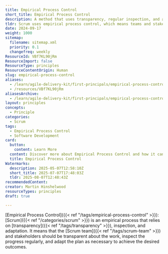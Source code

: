 ```yaml
---
title: Empirical Process Control
short_title: Empirical Process Control
description: A method that uses transparency, regular inspection, and adaptation to guide teams and stakeholders in achieving goals and improving processes.
tldr: Scrum uses empirical process control, which means teams and stakeholders need to be open about their work, check progress often, and adjust plans as needed. This approach helps ensure goals are met even as conditions change. Managers should encourage regular reviews and flexibility to improve results.
date: 2024-09-17
weight: 1000
sitemap:
  filename: sitemap.xml
  priority: 0.1
  changefreq: weekly
ResourceId: VBf7KL90jRm
ResourceImport: false
ResourceType: principles
ResourceContentOrigin: Human
slug: empirical-process-control
aliases:
  - /learn/agile-delivery-kit/first-principals/empirical-process-control/
  - /resources/VBf7KL90jRm
aliasesArchive:
  - /learn/agile-delivery-kit/first-principals/empirical-process-control/
layout: principles
concepts:
  - Principle
categories:
  - Scrum
tags:
  - Empirical Process Control
  - Software Development
card:
  button:
    content: Learn More
  content: Discover more about Empirical Process Control and how it can help you in your Agile journey!
  title: Empirical Process Control
Watermarks:
  description: 2025-05-07T12:58:10Z
  short_title: 2025-07-07T17:48:03Z
  tldr: 2025-08-07T12:48:43Z
recommendedContent: 
creator: Martin Hinshelwood
resourceTypes: principles
draft: true

---
```

[Empirical Process Control]({{< ref "/tags/empirical-process-control" >}}): [Scrum]({{< ref "/categories/scrum" >}}) is an empirical process that relies on [transparency]({{< ref "/tags/transparency" >}}), inspection, and adaptation. It means that the [Scrum team]({{< ref "/tags/scrum-team" >}}) and stakeholders should be transparent about the work, inspect the progress regularly, and adapt the plan as necessary to achieve the desired outcomes.
